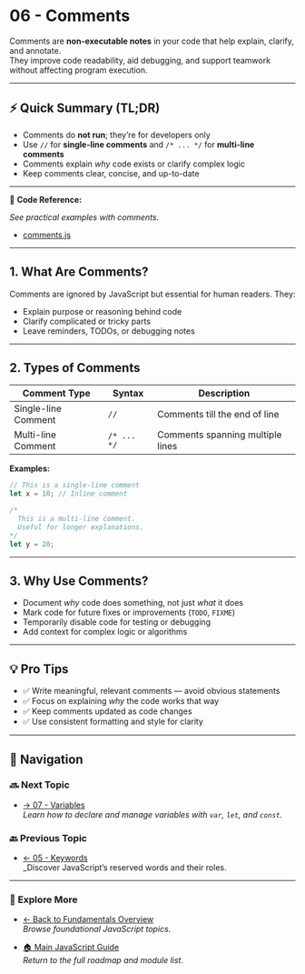 # 06 - Comments

Comments are **non-executable notes** in your code that help explain, clarify, and annotate.  
They improve code readability, aid debugging, and support teamwork without affecting program execution.

---

## ⚡ Quick Summary (TL;DR)

- Comments do **not run**; they’re for developers only  
- Use `//` for **single-line comments** and `/* ... */` for **multi-line comments**  
- Comments explain *why* code exists or clarify complex logic  
- Keep comments clear, concise, and up-to-date  

---

📂 **Code Reference:**

*See practical examples with comments.*

- [comments.js](./comments.js)  

---

## 1. What Are Comments?

Comments are ignored by JavaScript but essential for human readers. They:

- Explain purpose or reasoning behind code  
- Clarify complicated or tricky parts  
- Leave reminders, TODOs, or debugging notes  

---

## 2. Types of Comments

| Comment Type        | Syntax                  | Description                      |
|---------------------|-------------------------|---------------------------------|
| Single-line Comment  | `//`                    | Comments till the end of line   |
| Multi-line Comment   | `/* ... */`             | Comments spanning multiple lines|

**Examples:**

```js
// This is a single-line comment
let x = 10; // Inline comment

/*
  This is a multi-line comment.
  Useful for longer explanations.
*/
let y = 20;
```

---

## 3. Why Use Comments?

- Document *why* code does something, not just *what* it does  
- Mark code for future fixes or improvements (`TODO`, `FIXME`)  
- Temporarily disable code for testing or debugging  
- Add context for complex logic or algorithms  

---

## 💡 Pro Tips

- ✅ Write meaningful, relevant comments — avoid obvious statements  
- ✅ Focus on explaining *why* the code works that way  
- ✅ Keep comments updated as code changes  
- ✅ Use consistent formatting and style for clarity  

---

## 🔗 Navigation

### 🔜 Next Topic

- [→ 07 - Variables](../07-variables/README.md)  
*Learn how to declare and manage variables with `var`, `let`, and `const`.*

### 🔙 Previous Topic

- [← 05 - Keywords](../05-keywords/README.md)  
_Discover JavaScript’s reserved words and their roles.

---

### 📂 Explore More

- [← Back to Fundamentals Overview](../README.md)  
*Browse foundational JavaScript topics.*

- [🏠 Main JavaScript Guide](../../README.md)  
*Return to the full roadmap and module list.*
